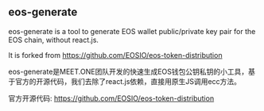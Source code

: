 ## eos-generate
eos-generate is a tool to generate EOS wallet public/private key pair for the EOS chain, without react.js.

It is forked from https://github.com/EOSIO/eos-token-distribution

eos-generate是MEET.ONE团队开发的快速生成EOS钱包公钥私钥的小工具，基于官方的开源代码，我们去除了react.js依赖，直接用原生JS调用ecc方法。

官方开源代码: https://github.com/EOSIO/eos-token-distribution
